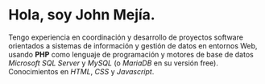 # Hola, soy John Mejía.

Tengo experiencia en coordinación y desarrollo de proyectos software orientados a sistemas de información y gestión de datos en entornos Web, usando **PHP** como lenguaje de programación y motores de base de datos *Microsoft SQL Server* y *MySQL* (o *MariaDB* en su versión free). Conocimientos en *HTML*, *CSS* y *Javascript*.
